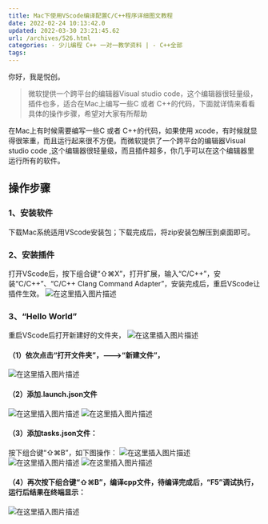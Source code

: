 ```yaml
---
title: Mac下使用VScode编译配置C/C++程序详细图文教程
date: 2022-02-24 10:13:42.0
updated: 2022-03-30 23:21:45.62
url: /archives/526.html
categories: - 少儿编程 C++ 一对一教学资料 | - C++全部
tags: 
---
```




你好，我是悦创。

> 微软提供一个跨平台的编辑器Visual studio code，这个编辑器很轻量级，插件也多，适合在Mac上编写一些C 或者 C++的代码，下面就详情来看看具体的操作步骤，希望对大家有所帮助

在Mac上有时候需要编写一些C 或者 C++的代码，如果使用 xcode，有时候就显得很笨重，而且运行起来很不方便。而微软提供了一个跨平台的编辑器Visual studio code ,这个编辑器很轻量级，而且插件超多，你几乎可以在这个编辑器里运行所有的软件。

## 操作步骤

### 1、安装软件

下载Mac系统适用VScode安装包；下载完成后，将zip安装包解压到桌面即可。

### 2、安装插件

打开VScode后，按下组合键“⇧⌘X”，打开扩展，输入“C/C++”，安装“C/C++”、“C/C++ Clang Command Adapter”，安装完成后，重启VScode让插件生效。 ![在这里插入图片描述](https://img-blog.csdnimg.cn/20210116092806960.png?x-oss-process=image/watermark,type_ZmFuZ3poZW5naGVpdGk,shadow_10,text_aHR0cHM6Ly9ibG9nLmNzZG4ubmV0L3FxXzMzMjU0NzY2,size_16,color_FFFFFF,t_70)

### 3、“Hello World”

重启VScode后打开新建好的文件夹， ![在这里插入图片描述](https://img-blog.csdnimg.cn/20210116092826149.png?x-oss-process=image/watermark,type_ZmFuZ3poZW5naGVpdGk,shadow_10,text_aHR0cHM6Ly9ibG9nLmNzZG4ubmV0L3FxXzMzMjU0NzY2,size_16,color_FFFFFF,t_70)

#### （1）依次点击“打开文件夹”，--->“新建文件”，

![在这里插入图片描述](https://img-blog.csdnimg.cn/20210116092847763.png?x-oss-process=image/watermark,type_ZmFuZ3poZW5naGVpdGk,shadow_10,text_aHR0cHM6Ly9ibG9nLmNzZG4ubmV0L3FxXzMzMjU0NzY2,size_16,color_FFFFFF,t_70)

#### （2）添加.launch.json文件

![在这里插入图片描述](https://img-blog.csdnimg.cn/20210116092918457.png?x-oss-process=image/watermark,type_ZmFuZ3poZW5naGVpdGk,shadow_10,text_aHR0cHM6Ly9ibG9nLmNzZG4ubmV0L3FxXzMzMjU0NzY2,size_16,color_FFFFFF,t_70) ![在这里插入图片描述](https://img-blog.csdnimg.cn/20210116092924933.png?x-oss-process=image/watermark,type_ZmFuZ3poZW5naGVpdGk,shadow_10,text_aHR0cHM6Ly9ibG9nLmNzZG4ubmV0L3FxXzMzMjU0NzY2,size_16,color_FFFFFF,t_70)

#### （3）添加tasks.json文件：

按下组合键“⇧⌘B”，如下图操作： ![在这里插入图片描述](https://img-blog.csdnimg.cn/20210116092950189.png?x-oss-process=image/watermark,type_ZmFuZ3poZW5naGVpdGk,shadow_10,text_aHR0cHM6Ly9ibG9nLmNzZG4ubmV0L3FxXzMzMjU0NzY2,size_16,color_FFFFFF,t_70) ![在这里插入图片描述](https://img-blog.csdnimg.cn/20210116093006641.png?x-oss-process=image/watermark,type_ZmFuZ3poZW5naGVpdGk,shadow_10,text_aHR0cHM6Ly9ibG9nLmNzZG4ubmV0L3FxXzMzMjU0NzY2,size_16,color_FFFFFF,t_70) ![在这里插入图片描述](https://img-blog.csdnimg.cn/20210116093014254.png?x-oss-process=image/watermark,type_ZmFuZ3poZW5naGVpdGk,shadow_10,text_aHR0cHM6Ly9ibG9nLmNzZG4ubmV0L3FxXzMzMjU0NzY2,size_16,color_FFFFFF,t_70)

#### （4）再次按下组合键“⇧⌘B”，编译cpp文件，待编译完成后，“F5”调试执行，运行后结果在终端显示：

![在这里插入图片描述](https://img-blog.csdnimg.cn/20210116093034527.png?x-oss-process=image/watermark,type_ZmFuZ3poZW5naGVpdGk,shadow_10,text_aHR0cHM6Ly9ibG9nLmNzZG4ubmV0L3FxXzMzMjU0NzY2,size_16,color_FFFFFF,t_70)
